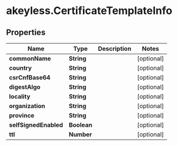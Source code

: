 # akeyless.CertificateTemplateInfo

## Properties

Name | Type | Description | Notes
------------ | ------------- | ------------- | -------------
**commonName** | **String** |  | [optional] 
**country** | **String** |  | [optional] 
**csrCnfBase64** | **String** |  | [optional] 
**digestAlgo** | **String** |  | [optional] 
**locality** | **String** |  | [optional] 
**organization** | **String** |  | [optional] 
**province** | **String** |  | [optional] 
**selfSignedEnabled** | **Boolean** |  | [optional] 
**ttl** | **Number** |  | [optional] 


